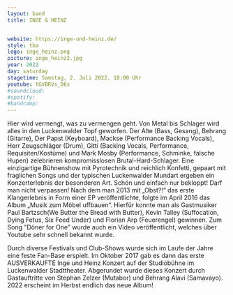 ```yaml
---
layout: band
title: INGE & HEINZ


website: https://inge-und-heinz.de/
style: tba
logo: inge_heinz.png
picture: inge_heinz2.jpg
year: 2022
day: saturday
stagetime: Samstag, 2. Juli 2022, 18:00 Uhr
youtube: tGVBRVs_D6s
#soundcloud:
#spotify:
#bandcamp:
---
```


Hier wird vermengt, was zu vermengen geht. Von Metal bis Schlager wird alles in
den Luckenwalder Topf geworfen. Der Alte (Bass, Gesang), Behrang (Gitarre), Der
Papst (Keyboard), Mackse (Performance Backing Vocals), Herr Zeugschläger
(Drum), Gitti (Backing Vocals, Performance, Requisiten/Kostüme) und Mark Mosby
(Performance, Schminke, falsche Hupen) zelebrieren kompromisslosen
Brutal-Hard-Schlager. Eine einzigartige Bühnenshow mit Pyrotechnik und
reichlich Konfetti, gepaart mit fraglichen Songs und der typischen Luckenwalder
Mundart ergeben ein Konzerterlebnis der besonderen Art. Schön und einfach nur
bekloppt! Darf man nicht verpassen! Nach dem man 2013 mit „Obst?!“ das erste
Klangerlebnis in Form einer EP veröffentlichte, folgte im April 2016 das
Album „Musik zum Möbel uffbauen“. Hierfür konnte man als Gastmusiker Paul
Bartzsch(We Butter the Bread with Butter), Kevin Talley (Suffocation, Dying
Fetus, Six Feed Under) und Florian Arp (Feuerengel) gewinnen. Zum Song "Döner
for One" wurde auch ein Video veröffentlicht, welches über Youtube sehr schnell
bekannt wurde.


Durch diverse Festivals und Club-Shows wurde sich im Laufe der Jahre eine feste
Fan-Base erspielt. Im Oktober 2017 gab es dann das erste AUSVERKAUFTE Inge und
Heinz Konzert auf der Studiobühne im Luckenwalder Stadttheater. Abgerundet
wurde dieses Konzert durch Gastauftritte von Stephan Zelzer (Mutabor) und
Behrang Alavi (Samavayo). 2022 erscheint im Herbst endlich das neue Album!


